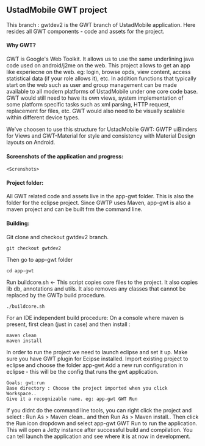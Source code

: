 ## UstadMobile GWT project

This branch : gwtdev2 is the GWT branch of UstadMobile application. Here resides all GWT components - code and assets for the project. 

#### Why GWT?
GWT is Google's Web Toolkit. It allows us to use the same underlining java code used on android/j2me on the web. This project allows to get an app like experiecne on the web. eg: login, browse opds, view content, access statistical data (if your role allows it), etc. In addition functions that typically start on the web such as user and group management can be made available to all modern platforms of UstadMobile under one core code base. 
GWT would still need to have its own views, system implementation of some platform specific tasks such as xml parsing, HTTP request, replacement for files, etc. 
GWT would also need to be visually scalable within different device types.

We've choosen to use this structure for UstadMobile GWT:
GWTP uiBinders for Views and GWT-Material for style and consistency with Material Design layouts on Android.

#### Screenshots of the application and progress:
	<Screnshots>

#### Project folder:
All GWT related code and assets live in the app-gwt folder. This is also the folder for the eclipse project. Since GWTP uses Maven, app-gwt is also a maven project and can be built frm the command line. 

#### Building:
Git clone and checkout gwtdev2 branch. 
```console
git checkout gwtdev2
```
Then go to app-gwt folder
```console
cd app-gwt
```
Run buildcore.sh <- This script copies core files to the project. It also copies lib db, annotations and utils. It also removes any classes that cannot be replaced by the GWTp build procedure. 
```console
./buildcore.sh
```

For an IDE independent build procedure:
On a console where maven is present, first clean (just in case) and then install :
```console
maven clean
maven install
```
In order to run the project we need to launch eclipse and set it up. 
Make sure you have GWT plugin for Ecipse installed. 
Import existing project to eclipse and choose the folder app-gwt
Add a new run configuration in eclipse - this will be the config that runs the gwt application.

	Goals: gwt:run
	Base directory : Choose the project imported when you click Workspace..
	Give it a recognizable name. eg: app-gwt GWT Run

If you didnt do the command line tools, you can right click the project and select : Run As > Maven clean.. and then Run As > Maven install..
Then click the Run icon dropdown and select app-gwt GWT Run to run the application. This will open a Jetty instance after successful build and compilation. You can tell launch the application and see where it is at now in development. 


